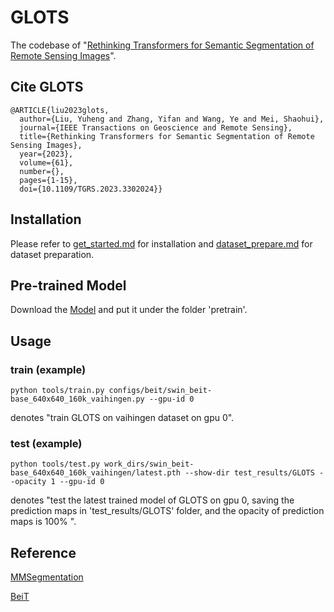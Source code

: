 # GLOTS
The codebase of "[Rethinking Transformers for Semantic Segmentation of Remote Sensing Images](https://ieeexplore.ieee.org/abstract/document/10209224)".

## Cite GLOTS

```
@ARTICLE{liu2023glots,
  author={Liu, Yuheng and Zhang, Yifan and Wang, Ye and Mei, Shaohui},
  journal={IEEE Transactions on Geoscience and Remote Sensing}, 
  title={Rethinking Transformers for Semantic Segmentation of Remote Sensing Images}, 
  year={2023},
  volume={61},
  number={},
  pages={1-15},
  doi={10.1109/TGRS.2023.3302024}}
```

## Installation

Please refer to [get_started.md](https://github.com/open-mmlab/mmsegmentation/blob/main/docs/en/get_started.md#installation) for installation and [dataset_prepare.md](https://github.com/open-mmlab/mmsegmentation/blob/main/docs/en/user_guides/2_dataset_prepare.md#prepare-datasets) for dataset preparation.

## Pre-trained Model

Download the [Model](https://conversationhub.blob.core.windows.net/beit-share-public/beitv2/beitv2_base_patch16_224_pt1k_ft21k.pth?sv=2021-10-04&st=2023-06-08T11%3A16%3A02Z&se=2033-06-09T11%3A16%3A00Z&sr=c&sp=r&sig=N4pfCVmSeq4L4tS8QbrFVsX6f6q844eft8xSuXdxU48%3D) and put it under the folder 'pretrain'.

## Usage

### train (example)

`python tools/train.py configs/beit/swin_beit-base_640x640_160k_vaihingen.py --gpu-id 0`

denotes "train GLOTS on vaihingen dataset on gpu 0".

### test (example)

`python tools/test.py work_dirs/swin_beit-base_640x640_160k_vaihingen/latest.pth --show-dir test_results/GLOTS --opacity 1 --gpu-id 0`

denotes "test the latest trained model of GLOTS on gpu 0, saving the prediction maps in 'test_results/GLOTS' folder, and the opacity of prediction maps is 100\% ".

## Reference

[MMSegmentation](https://github.com/open-mmlab/mmsegmentation/tree/main)

[BeiT](https://github.com/microsoft/unilm/tree/master/beit2)
